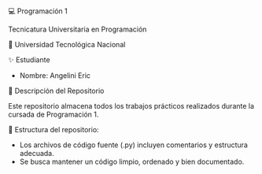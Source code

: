 💻 Programación 1

Tecnicatura Universitaria en Programación

📍 Universidad Tecnológica Nacional


✨ Estudiante

- Nombre: Angelini Eric

    
📂 Descripción del Repositorio

Este repositorio almacena todos los trabajos prácticos realizados durante la cursada de Programación 1.

📌 Estructura del repositorio:

- Los archivos de código fuente (.py) incluyen comentarios y estructura adecuada.
- Se busca mantener un código limpio, ordenado y bien documentado.
